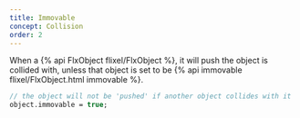 ```yaml
---
title: Immovable
concept: Collision
order: 2
---
```

When a {% api FlxObject flixel/FlxObject %}, it will push the object is collided with, unless that object is set to be {% api immovable flixel/FlxObject.html immovable %}.

```haxe
// the object will not be 'pushed' if another object collides with it
object.immovable = true;
```
